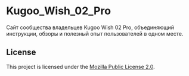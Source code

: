 # Kugoo_Wish_02_Pro
Сайт сообщества владельцев Kugoo Wish 02 Pro, объединяющий инструкции, обзоры и полезный опыт пользователей в одном месте.

## License
This project is licensed under the [Mozilla Public License 2.0](LICENSE).
